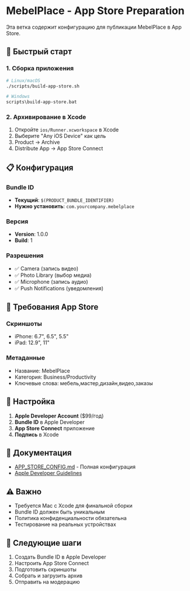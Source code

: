 # MebelPlace - App Store Preparation

Эта ветка содержит конфигурацию для публикации MebelPlace в App Store.

## 🚀 Быстрый старт

### 1. Сборка приложения
```bash
# Linux/macOS
./scripts/build-app-store.sh

# Windows
scripts\build-app-store.bat
```

### 2. Архивирование в Xcode
1. Откройте `ios/Runner.xcworkspace` в Xcode
2. Выберите "Any iOS Device" как цель
3. Product → Archive
4. Distribute App → App Store Connect

## 📋 Конфигурация

### Bundle ID
- **Текущий**: `$(PRODUCT_BUNDLE_IDENTIFIER)`
- **Нужно установить**: `com.yourcompany.mebelplace`

### Версия
- **Version**: 1.0.0
- **Build**: 1

### Разрешения
- ✅ Camera (запись видео)
- ✅ Photo Library (выбор медиа)
- ✅ Microphone (запись аудио)
- ✅ Push Notifications (уведомления)

## 📱 Требования App Store

### Скриншоты
- iPhone: 6.7", 6.5", 5.5"
- iPad: 12.9", 11"

### Метаданные
- Название: MebelPlace
- Категория: Business/Productivity
- Ключевые слова: мебель,мастер,дизайн,видео,заказы

## 🔧 Настройка

1. **Apple Developer Account** ($99/год)
2. **Bundle ID** в Apple Developer
3. **App Store Connect** приложение
4. **Подпись** в Xcode

## 📖 Документация

- [APP_STORE_CONFIG.md](APP_STORE_CONFIG.md) - Полная конфигурация
- [Apple Developer Guidelines](https://developer.apple.com/app-store/review/guidelines/)

## ⚠️ Важно

- Требуется Mac с Xcode для финальной сборки
- Bundle ID должен быть уникальным
- Политика конфиденциальности обязательна
- Тестирование на реальных устройствах

## 🎯 Следующие шаги

1. Создать Bundle ID в Apple Developer
2. Настроить App Store Connect
3. Подготовить скриншоты
4. Собрать и загрузить архив
5. Отправить на модерацию

